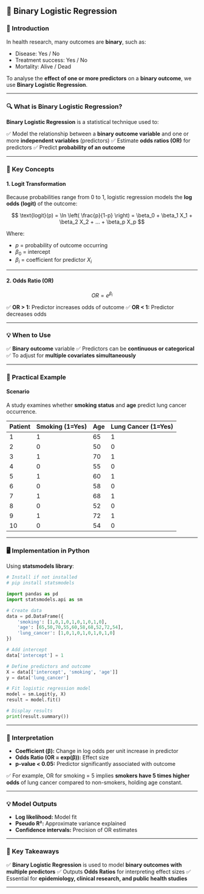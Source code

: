 ## **🧬 Binary Logistic Regression**

### **📖 Introduction**

In health research, many outcomes are **binary**, such as:

* Disease: Yes / No
* Treatment success: Yes / No
* Mortality: Alive / Dead

To analyse the **effect of one or more predictors** on a **binary outcome**, we use **Binary Logistic Regression**.

---

### **🔍 What is Binary Logistic Regression?**

**Binary Logistic Regression** is a statistical technique used to:

✅ Model the relationship between a **binary outcome variable** and one or more **independent variables** (predictors)
✅ Estimate **odds ratios (OR)** for predictors
✅ Predict **probability of an outcome**

---

### **📝 Key Concepts**

#### **1. Logit Transformation**

Because probabilities range from 0 to 1, logistic regression models the **log odds (logit)** of the outcome:

$$
\text{logit}(p) = \ln \left( \frac{p}{1-p} \right)
= \beta_0 + \beta_1 X_1 + \beta_2 X_2 + ... + \beta_p X_p
$$

Where:

* $p$ = probability of outcome occurring
* $\beta_0$ = intercept
* $\beta_i$ = coefficient for predictor $X_i$

---

#### **2. Odds Ratio (OR)**

$$
OR = e^{\beta_i}
$$

✅ **OR > 1:** Predictor increases odds of outcome
✅ **OR < 1:** Predictor decreases odds

---

### **💡 When to Use**

✅ **Binary outcome** variable
✅ Predictors can be **continuous or categorical**
✅ To adjust for **multiple covariates simultaneously**

---

### **🔬 Practical Example**

#### **Scenario**

A study examines whether **smoking status** and **age** predict lung cancer occurrence.

| **Patient** | **Smoking (1=Yes)** | **Age** | **Lung Cancer (1=Yes)** |
| ----------- | ------------------- | ------- | ----------------------- |
| 1           | 1                   | 65      | 1                       |
| 2           | 0                   | 50      | 0                       |
| 3           | 1                   | 70      | 1                       |
| 4           | 0                   | 55      | 0                       |
| 5           | 1                   | 60      | 1                       |
| 6           | 0                   | 58      | 0                       |
| 7           | 1                   | 68      | 1                       |
| 8           | 0                   | 52      | 0                       |
| 9           | 1                   | 72      | 1                       |
| 10          | 0                   | 54      | 0                       |

---

### **🖥️ Implementation in Python**

Using **statsmodels library**:

```python
# Install if not installed
# pip install statsmodels

import pandas as pd
import statsmodels.api as sm

# Create data
data = pd.DataFrame({
    'smoking': [1,0,1,0,1,0,1,0,1,0],
    'age': [65,50,70,55,60,58,68,52,72,54],
    'lung_cancer': [1,0,1,0,1,0,1,0,1,0]
})

# Add intercept
data['intercept'] = 1

# Define predictors and outcome
X = data[['intercept', 'smoking', 'age']]
y = data['lung_cancer']

# Fit logistic regression model
model = sm.Logit(y, X)
result = model.fit()

# Display results
print(result.summary())
```

---

### **🔑 Interpretation**

* **Coefficient (β):** Change in log odds per unit increase in predictor
* **Odds Ratio (OR = exp(β)):** Effect size
* **p-value < 0.05:** Predictor significantly associated with outcome

✅ For example, OR for smoking = 5 implies **smokers have 5 times higher odds** of lung cancer compared to non-smokers, holding age constant.

---

### **💡 Model Outputs**

* **Log likelihood:** Model fit
* **Pseudo R²:** Approximate variance explained
* **Confidence intervals:** Precision of OR estimates

---

### **🎯 Key Takeaways**

✅ **Binary Logistic Regression** is used to model **binary outcomes with multiple predictors**
✅ Outputs **Odds Ratios** for interpreting effect sizes
✅ Essential for **epidemiology, clinical research, and public health studies**

---



